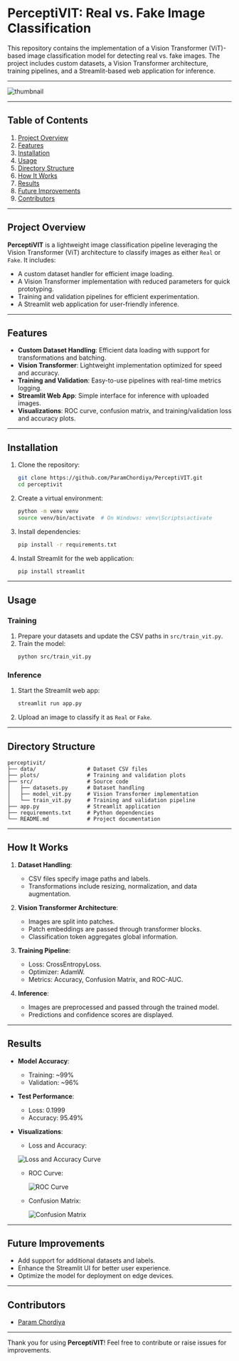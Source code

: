 # PerceptiVIT: Real vs. Fake Image Classification

This repository contains the implementation of a Vision Transformer (ViT)-based image classification model for detecting real vs. fake images. The project includes custom datasets, a Vision Transformer architecture, training pipelines, and a Streamlit-based web application for inference.

---

![thumbnail](image.jpeg)

---

## Table of Contents

1. [Project Overview](#project-overview)
2. [Features](#features)
3. [Installation](#installation)
4. [Usage](#usage)
5. [Directory Structure](#directory-structure)
6. [How It Works](#how-it-works)
7. [Results](#results)
8. [Future Improvements](#future-improvements)
9. [Contributors](#contributors)

---

## Project Overview

**PerceptiVIT** is a lightweight image classification pipeline leveraging the Vision Transformer (ViT) architecture to classify images as either `Real` or `Fake`. It includes:

- A custom dataset handler for efficient image loading.
- A Vision Transformer implementation with reduced parameters for quick prototyping.
- Training and validation pipelines for efficient experimentation.
- A Streamlit web application for user-friendly inference.

---

## Features

- **Custom Dataset Handling**: Efficient data loading with support for transformations and batching.
- **Vision Transformer**: Lightweight implementation optimized for speed and accuracy.
- **Training and Validation**: Easy-to-use pipelines with real-time metrics logging.
- **Streamlit Web App**: Simple interface for inference with uploaded images.
- **Visualizations**: ROC curve, confusion matrix, and training/validation loss and accuracy plots.

---

## Installation

1. Clone the repository:
   ```bash
   git clone https://github.com/ParamChordiya/PerceptiVIT.git
   cd perceptivit
   ```

2. Create a virtual environment:
   ```bash
   python -m venv venv
   source venv/bin/activate  # On Windows: venv\Scripts\activate
   ```

3. Install dependencies:
   ```bash
   pip install -r requirements.txt
   ```

4. Install Streamlit for the web application:
   ```bash
   pip install streamlit
   ```

---

## Usage

### Training

1. Prepare your datasets and update the CSV paths in `src/train_vit.py`.
2. Train the model:
   ```bash
   python src/train_vit.py
   ```

### Inference

1. Start the Streamlit web app:
   ```bash
   streamlit run app.py
   ```
2. Upload an image to classify it as `Real` or `Fake`.

---

## Directory Structure

```
perceptivit/
├── data/                # Dataset CSV files
├── plots/               # Training and validation plots
├── src/                 # Source code
│   ├── datasets.py      # Dataset handling
│   ├── model_vit.py     # Vision Transformer implementation
│   └── train_vit.py     # Training and validation pipeline
├── app.py               # Streamlit application
├── requirements.txt     # Python dependencies
└── README.md            # Project documentation
```

---

## How It Works

1. **Dataset Handling**:
   - CSV files specify image paths and labels.
   - Transformations include resizing, normalization, and data augmentation.

2. **Vision Transformer Architecture**:
   - Images are split into patches.
   - Patch embeddings are passed through transformer blocks.
   - Classification token aggregates global information.

3. **Training Pipeline**:
   - Loss: CrossEntropyLoss.
   - Optimizer: AdamW.
   - Metrics: Accuracy, Confusion Matrix, and ROC-AUC.

4. **Inference**:
   - Images are preprocessed and passed through the trained model.
   - Predictions and confidence scores are displayed.

---

## Results

- **Model Accuracy**:
  - Training: ~99%
  - Validation: ~96%

- **Test Performance**:
  - Loss: 0.1999
  - Accuracy: 95.49%

- **Visualizations**:
  - Loss and Accuracy:

   ![Loss and Accuracy Curve](plots/CustomViT_curves.png)

  - ROC Curve:

    ![ROC Curve](plots/CustomViT_ROC.png)

  - Confusion Matrix:

    ![Confusion Matrix](plots/CustomViT_Confusion_Matrix.png)

---

## Future Improvements

- Add support for additional datasets and labels.
- Enhance the Streamlit UI for better user experience.
- Optimize the model for deployment on edge devices.

---

## Contributors

- [Param Chordiya](https://github.com/paramchordiya)

---

Thank you for using **PerceptiVIT**! Feel free to contribute or raise issues for improvements.
